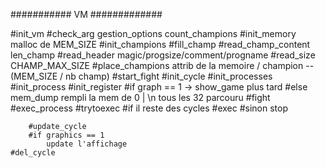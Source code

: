 ########### VM #############

#init_vm
	#check_arg
		gestion_options
		count_champions
	#init_memory
		malloc de MEM_SIZE
	#init_champions
		#fill_champ
			#read_champ_content
				len_champ
			#read_header
				magic/progsize/comment/progname
			#read_size
				CHAMP_MAX_SIZE
	#place_champions
		attrib de la memoire / champion --  (MEM_SIZE / nb champ)
#start_fight
	#init_cycle
		#init_processes
			#init_process
				#init_register
	#if graph == 1 -> show_game
		plus tard
	#else mem_dump
		rempli la mem de 0 | \n tous les 32 parcouru
	#fight
		#exec_process
			#trytoexec
				#if il reste des cycles
					#exec
				#sinon
					stop
				
		#update_cycle
		#if graphics == 1
			update l'affichage
	#del_cycle
